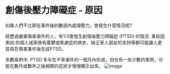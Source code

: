 [Title]: # (PTSD創傷後心理壓力緊張症候群- 原因)
[Order]: # (11)

# 創傷後壓力障礙症 - 原因

如果人們不立即在事件後的數週內處理壓力，會發生什麼情況呢?

經歷過嚴重傷害事件的人，有1/3會發生創傷後壓力障礙症 (PTSD) 的情況. 某些因素如:你個人或家族有憂鬱或焦慮症的病史、缺乏家人朋友的支持等都可能讓人更容易在傷害事件後生成PTSD。

多數案例中, PTSD 多半在不幸事件的一個月內形成，但也有一些少數的案例，可能在數月或數年之後相關的症狀才慢慢顯示出來。
![image](stress4.png)
